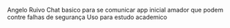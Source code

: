 Angelo Ruivo 
Chat basico para se comunicar 
app inicial amador que podem contre falhas de segurança
Uso para estudo academico
